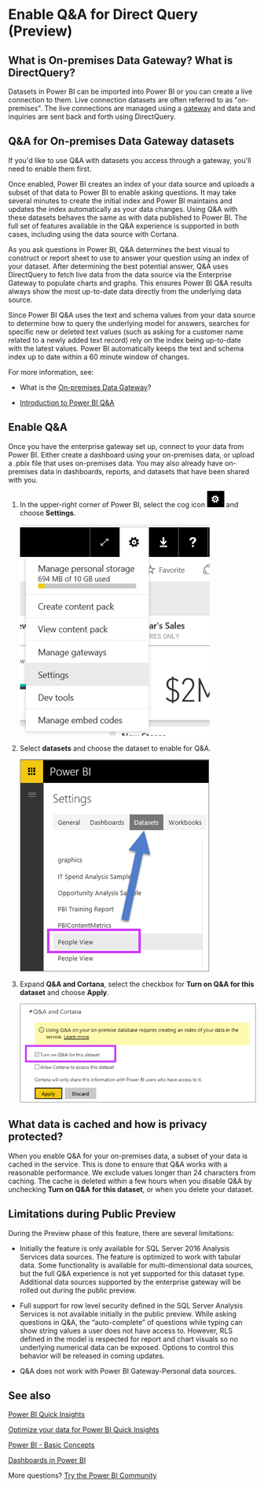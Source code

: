 <properties
   pageTitle="Using Q&A with Power BI Gateway - Enterprise data (Preview)"
   description="Documentation for using Power BI Q&A natural language queries with Direct Query data and Enterprise Gateway data."
   services="powerbi"
   documentationCenter=""
   authors="mihart"
   manager="erikre"
   backup="mihart"
   editor=""
   tags=""
   qualityFocus="no"
   qualityDate=""/>

<tags
   ms.service="powerbi"
   ms.devlang="NA"
   ms.topic="article"
   ms.tgt_pltfrm="NA"
   ms.workload="powerbi"
   ms.date="03/14/2017"
   ms.author="mihart"/>


# Enable Q&A for Direct Query (Preview)

##  What is On-premises Data Gateway?  What is DirectQuery?

Datasets in Power BI can be imported into Power BI or you can create a live connection to them. Live connection datasets are often referred to as "on-premises". The live connections are managed using a [gateway](powerbi-gateway-onprem.md) and data and inquiries are sent back and forth using DirectQuery.

##  Q&A for On-premises Data Gateway datasets

If you'd like to use Q&A with datasets you access through a gateway, you'll need to enable them first.

Once enabled, Power BI creates an index of your data source and uploads a subset of that data to Power BI to enable asking questions. It may take several minutes to create the initial index and Power BI maintains and updates the index automatically as your data changes. Using Q&A with these datasets behaves the same as with data published to Power BI. The full set of features available in the Q&A experience is supported in both cases, including using the data source with Cortana.

As you ask questions in Power BI, Q&A determines the best visual to construct or report sheet to use to answer your question using an index of your dataset. After determining the best potential answer, Q&A uses DirectQuery to fetch live data from the data source via the Enterprise Gateway to populate charts and graphs. This ensures Power BI Q&A results always show the most up-to-date data directly from the underlying data source.

Since Power BI Q&A uses the text and schema values from your data source to determine how to query the underlying model for answers, searches for specific new or deleted text values (such as asking for a customer name related to a newly added text record) rely on the index being up-to-date with the latest values. Power BI automatically keeps the text and schema index up to date within a 60 minute window of changes.


For more information, see:

- What is the [On-premises Data Gateway](powerbi-gateway-onprem.md)?

- [Introduction to Power BI Q&A](powerbi-service-q-and-a.md)


##  Enable Q&A
Once you have the enterprise gateway set up, connect to your data from Power BI.  Either create a dashboard using your on-premises data, or upload a .pbix file that uses on-premises data.  You may also already have on-premises data in dashboards, reports, and datasets that have been shared with you.

1.  In the upper-right corner of Power BI, select the cog icon ![](media/powerbi-service-q-and-a-direct-query/power-bi-cog.png) and choose **Settings**.

    ![](media/powerbi-service-q-and-a-direct-query/powerbi-settings.png)

2.  Select **datasets** and choose the dataset to enable for Q&A.

    ![](media/powerbi-service-q-and-a-direct-query/power-bi-q-and-a-settings.png)

3. Expand **Q&A and Cortana**, select the checkbox for **Turn on Q&A for this dataset** and choose **Apply**.

    ![](media/powerbi-service-q-and-a-direct-query/power-bi-q-and-a-directquery.png)



##  What data is cached and how is privacy protected?

When you enable Q&A for your on-premises data, a subset of your data is cached in the service. This is done to ensure that Q&A works with a reasonable performance. We exclude values longer than 24 characters from caching. The cache is deleted within a few hours when you disable Q&A by unchecking **Turn on Q&A for this dataset**, or when you delete your dataset.

##  Limitations during Public Preview
During the Preview phase of this feature, there are several limitations:

- Initially the feature is only available for SQL Server 2016 Analysis Services data sources. The feature is optimized to work with tabular data. Some functionality is available for multi-dimensional data sources, but the full Q&A experience is not yet supported for this dataset type. Additional data sources supported by the enterprise gateway will be rolled out during the public preview.

- Full support for row level security defined in the SQL Server Analysis Services is not available initially in the public preview. While asking questions in Q&A, the “auto-complete” of questions while typing can show string values a user does not have access to. However, RLS defined in the model is respected for report and chart visuals so no underlying numerical data can be exposed. Options to control this behavior will be released in coming updates.

- Q&A does not work with Power BI Gateway-Personal data sources.

## See also

[Power BI Quick Insights](powerbi-service-auto-insights.md)

[Optimize your data for Power BI Quick Insights](powerbi-service-auto-insights-optimize.md)

[Power BI - Basic Concepts](powerbi-service-basic-concepts.md)

[Dashboards in Power BI](powerbi-service-dashboards.md)

More questions? [Try the Power BI Community](http://community.powerbi.com/)
